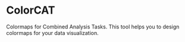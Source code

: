 # ColorCAT
Colormaps for Combined Analysis Tasks. This tool helps you to design colormaps for your data visualization.

